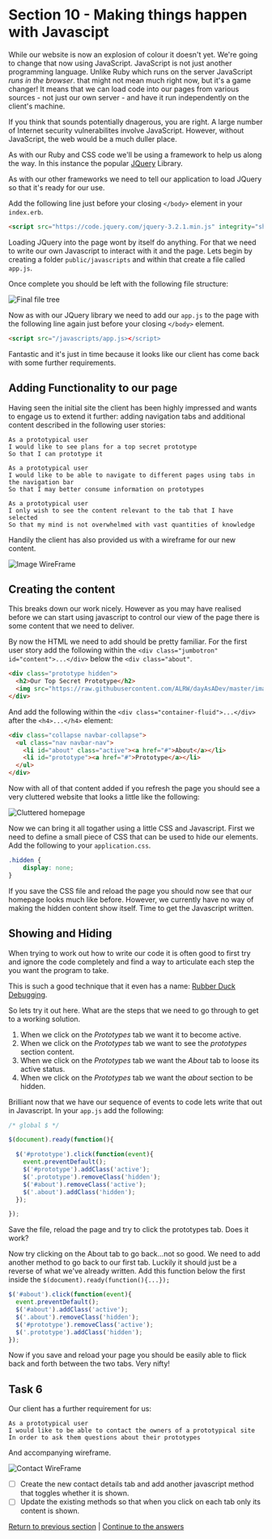 Section 10 - Making things happen with Javascipt
===============================================

While our website is now an explosion of colour it doesn't yet. We're going to change that now using JavaScript. JavaScript is not just another programming language. Unlike Ruby which runs on the server JavaScript *runs in the browser*. that might not mean much right now, but it's a game changer! It means that we can load code into our pages from various sources - not just our own server - and have it run independently on the client's machine.

If you think that sounds potentially dnagerous, you are right. A large number of Internet security vulnerabilites involve JavaScript. However, without JavaScript, the web would be a much duller place.

As with our Ruby and CSS code we'll be using a framework to help us along the way. In this instance the popular [JQuery](https://jquery.com/) Library.

As with our other frameworks we need to tell our application to load JQuery so that it's ready for our use.

Add the following line just before your closing `</body>` element in your `index.erb`.

```html
<script src="https://code.jquery.com/jquery-3.2.1.min.js" integrity="sha256-hwg4gsxgFZhOsEEamdOYGBf13FyQuiTwlAQgxVSNgt4=" crossorigin="anonymous"></script>
```

Loading JQuery into the page wont by itself do anything. For that we need to write our own Javascript to interact with it and the page. Lets begin by creating a folder `public/javascripts` and within that create a file called `app.js`.

Once complete you should be left with the following file structure:

![Final file tree](../images/finalTree.png)

Now as with our JQuery library we need to add our `app.js` to the page with the following line again just before your closing `</body>` element.

```html
<script src="/javascripts/app.js></script>
```

Fantastic and it's just in time because it looks like our client has come back with some further requirements.

Adding Functionality to our page
--------------------------------

Having seen the initial site the client has been highly impressed and wants to engage us to extend it further: adding navigation tabs and additional content described in the following user stories:

```
As a prototypical user
I would like to see plans for a top secret prototype
So that I can prototype it
```

```
As a prototypical user
I would like to be able to navigate to different pages using tabs in the navigation bar
So that I may better consume information on prototypes
```

```
As a prototypical user
I only wish to see the content relevant to the tab that I have selected
So that my mind is not overwhelmed with vast quantities of knowledge
```

Handily the client has also provided us with a wireframe for our new content.

![Image WireFrame](../images/imageWireframe.png)


Creating the content
--------------------

This breaks down our work nicely. However as you may have realised before we can start using javascript to control our view of the page there is some content that we need to deliver.

By now the HTML we need to add should be pretty familiar. For the first user story add the following within the `<div class="jumbotron" id="content">...</div>` below the `<div class="about"`.

```html
<div class="prototype hidden">
  <h2>Our Top Secret Prototype</h2>
  <img src="https://raw.githubusercontent.com/ALRW/dayAsADev/master/images/tsPrototype.png" class="img-responsive img-rounded"></img>
</div>
```

And add the following within the `<div class="container-fluid">...</div>` after the `<h4>...</h4>` element:

```html
<div class="collapse navbar-collapse">
  <ul class="nav navbar-nav">
    <li id="about" class="active"><a href="#">About</a></li>
    <li id="prototype"><a href="#">Prototype</a></li>
  </ul>
</div>
```

Now with all of that content added if you refresh the page you should see a very cluttered website that looks a little like the following:

![Cluttered homepage](../images/clutteredHomepage.png)

Now we can bring it all togather using a little CSS and Javascript. First we need to define a small piece of CSS that can be used to hide our elements. Add the following to your `application.css`.

```css
.hidden {
    display: none;
}
```

If you save the CSS file and reload the page you should now see that our homepage looks much like before. However, we currently have no way of making the hidden content show itself. Time to get the Javascript written.

Showing and Hiding
------------------

When trying to work out how to write our code it is often good to first try and ignore the code completely and find a way to articulate each step the you want the program to take.

This is such a good technique that it even has a name: [Rubber Duck Debugging](https://rubberduckdebugging.com/).

So lets try it out here. What are the steps that we need to go through to get to a working solution.

1. When we click on the *Prototypes* tab we want it to become active.
2. When we click on the *Prototypes* tab we want to see the *prototypes* section content.
3. When we click on the *Prototypes* tab we want the *About* tab to loose its active status.
4. When we click on the *Prototypes* tab we want the *about* section to be hidden.

Brilliant now that we have our sequence of events to code lets write that out in Javascript. In your `app.js` add the following:

```javascript
/* global $ */

$(document).ready(function(){

  $('#prototype').click(function(event){
    event.preventDefault();
    $('#prototype').addClass('active');
    $('.prototype').removeClass('hidden');
    $('#about').removeClass('active');
    $('.about').addClass('hidden');
  });

});
```

Save the file, reload the page and try to click the prototypes tab. Does it work? 

Now try clicking on the About tab to go back...not so good. We need to add another method to go back to our first tab. Luckily it should just be a reverse of what we've already written. Add this function below the first inside the `$(document).ready(function(){...});`

```javascript
$('#about').click(function(event){
  event.preventDefault();
  $('#about').addClass('active');
  $('.about').removeClass('hidden');
  $('#prototype').removeClass('active');
  $('.prototype').addClass('hidden');
});
```

Now if you save and reload your page you should be easily able to flick back and forth between the two tabs. Very nifty!

Task 6 
------

Our client has a further requirement for us:

```
As a prototypical user
I would like to be able to contact the owners of a prototypical site
In order to ask them questions about their prototypes
```

And accompanying wireframe.

![Contact WireFrame](../images/contactWireframe.png)

 - [ ] Create the new contact details tab and add another javascript method that toggles whether it is shown.
 - [ ] Update the existing methods so that when you click on each tab only its content is shown.

[Return to previous section](./section10.md) | [Continue to the answers](../tasks/task6.md)
